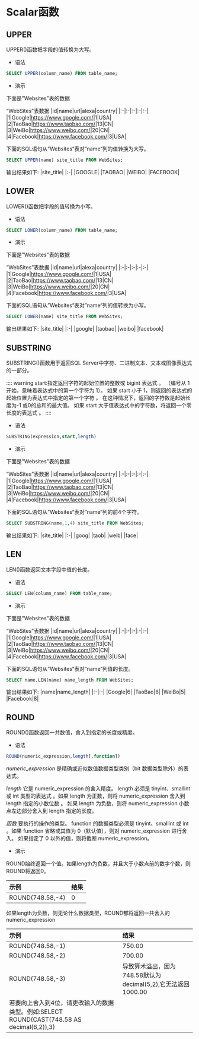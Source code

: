 # Scalar函数

## UPPER

UPPER()函数把字段的值转换为大写。

- 语法

```sql
SELECT UPPER(column_name) FROM table_name;
```

- 演示

下面是"Websites"表的数据

“WebSites”表数据
|id|name|url|alexa|country|
|:-|:-|:-|:-|:-|
|1|Google|<https://www.google.com/>|1|USA|
|2|TaoBao|<https://www.taobao.com/>|13|CN|
|3|WeiBo|<https://www.weibo.com/>|20|CN|
|4|Facebook|<https://www.facebook.com/>|3|USA|

下面的SQL语句从”Websites“表对”name“列的值转换为大写。

```sql
SELECT UPPER(name) site_title FROM WebSites;
```

输出结果如下:
|site_title|
|:-|
|GOOGLE|
|TAOBAO|
|WEIBO|
|FACEBOOK|

## LOWER

LOWER()函数把字段的值转换为小写。

- 语法

```sql
SELECT LOWER(column_name) FROM table_name;
```

- 演示

下面是"Websites"表的数据

“WebSites”表数据
|id|name|url|alexa|country|
|:-|:-|:-|:-|:-|
|1|Google|<https://www.google.com/>|1|USA|
|2|TaoBao|<https://www.taobao.com/>|13|CN|
|3|WeiBo|<https://www.weibo.com/>|20|CN|
|4|Facebook|<https://www.facebook.com/>|3|USA|

下面的SQL语句从”Websites“表对”name“列的值转换为小写。

```sql
SELECT LOWER(name) site_title FROM WebSites;
```

输出结果如下:
|site_title|
|:-|
|google|
|taobao|
|weibo|
|facebook|

## SUBSTRING

SUBSTRING()函数用于返回SQL Server中字符、二进制文本、文本或图像表达式的一部分。

:::: warning
start:指定返回字符的起始位置的整数或 bigint 表达式 。 （编号从 1 开始，意味着表达式中的第一个字符为 1）。 如果 start 小于 1，则返回的表达式的起始位置为表达式中指定的第一个字符 。 在这种情况下，返回的字符数是起始长度为-1 或0的总和的最大值。 如果 start 大于值表达式中的字符数，将返回一个零长度的表达式 。
::::

- 语法

```sql
SUBSTRING(expression,start,length)
```

- 演示

下面是"Websites"表的数据

“WebSites”表数据
|id|name|url|alexa|country|
|:-|:-|:-|:-|:-|
|1|Google|<https://www.google.com/>|1|USA|
|2|TaoBao|<https://www.taobao.com/>|13|CN|
|3|WeiBo|<https://www.weibo.com/>|20|CN|
|4|Facebook|<https://www.facebook.com/>|3|USA|

下面的SQL语句从”Websites“表对”name“列的前4个字符。

```sql
SELECT SUBSTRING(name,1,4) site_title FROM WebSites;
```

输出结果如下:
|site_title|
|:-|
|goog|
|taob|
|weib|
|face|

## LEN

LEN()函数返回文本字段中值的长度。

- 语法

```sql
SELECT LEN(column_name) FROM table_name;
```

- 演示

下面是"Websites"表的数据

“WebSites”表数据
|id|name|url|alexa|country|
|:-|:-|:-|:-|:-|
|1|Google|<https://www.google.com/>|1|USA|
|2|TaoBao|<https://www.taobao.com/>|13|CN|
|3|WeiBo|<https://www.weibo.com/>|20|CN|
|4|Facebook|<https://www.facebook.com/>|3|USA|

下面的SQL语句从”Websites“表对”name“列值的长度。

```sql
SELECT name,LEN(name) name_length FROM WebSites;
```

输出结果如下:
|name|name_length|
|:-|:-|
|Google|6|
|TaoBao|6|
|WeiBo|5|
|Facebook|8|

## ROUND

ROUND()函数返回一共数值，舍入到指定的长度或精度。

- 语法

```sql
ROUND(numeric_expression,length[,function])
```

*numeric_expression*
是精确或近似数值数据类型类别（bit 数据类型除外）的表达式。

*length*
它是 numeric_expression 的舍入精度。 length 必须是 tinyint、smallint 或 int 类型的表达式 。如果 length 为正数，则将 numeric_expression 舍入到 length 指定的小数位数 。 如果 length 为负数，则将 numeric_expression 小数点左边部分舍入到 length 指定的长度。

*函数*
要执行的操作的类型。 function 的数据类型必须是 tinyint、smallint 或 int 。如果 function 省略或其值为 0（默认值），则对 numeric_expression 进行舍入。 如果指定了 0 以外的值，则将截断 numeric_expression。

- 演示

ROUND始终返回一个值。如果length为负数，并且大于小数点前的数字个数，则ROUND将返回0。

|示例|结果|
|:-|:-|
|ROUND(748.58,-4)|0|

如果length为负数，则无论什么数据类型，ROUND都将返回一共舍入的numeric_expression

|示例|结果|
|:-|:-|
|ROUND(748.58,-1)|750.00|
|ROUND(748.58,-2)|700.00|
|ROUND(748.58,-3)|导致算术溢出，因为748.58默认为decimal(5,2),它无法返回1000.00|
|若要向上舍入到4位，请更改输入的数据类型。例如:SELECT ROUND(CAST(748.58 AS decimal(6,2)),3)|

